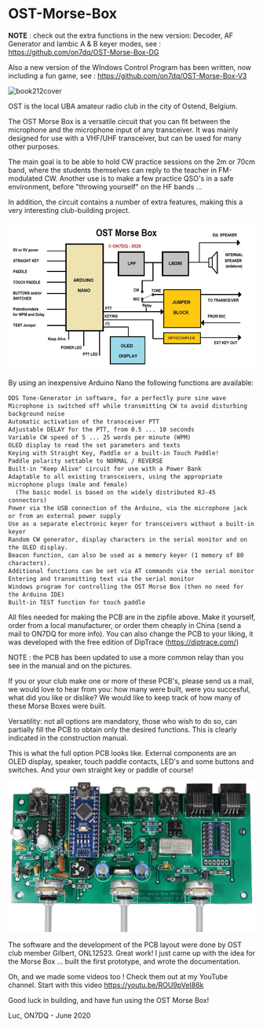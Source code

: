 # OST-Morse-Box

**NOTE** : check out the extra functions in the new version: Decoder, AF Generator and Iambic A & B keyer modes, 
see :
https://github.com/on7dq/OST-Morse-Box-DG 

Also a new version of the WIndows Control Program has been written, now including a fun game, see :
https://github.com/on7dq/OST-Morse-Box-V3

![book212cover](https://user-images.githubusercontent.com/17215772/215432889-d6ac3934-f121-4c28-a317-8a4a4f6fa4c6.jpg)

OST is the local UBA amateur radio club in the city of Ostend, Belgium.

The OST Morse Box is a versatile circuit that you can fit between the microphone and the microphone input of any transceiver.
It was mainly designed for use with a VHF/UHF transceiver, but can be used for many other purposes.

The main goal is to be able to hold CW practice sessions on the 2m or 70cm band, where the students themselves can reply to the teacher in FM-modulated CW. Another use is to make a few practice QSO's in a safe environment, before "throwing yourself" on the HF bands ...

In addition, the circuit contains a number of extra features, making this a very interesting club-building project.

![Block Diagram](https://github.com/on7dq/OST-Morse-Box/blob/master/Block%20diagram.jpg)

By using an inexpensive Arduino Nano the following functions are available:

	DDS Tone-Generator in software, for a perfectly pure sine wave 
	Microphone is switched off while transmitting CW to avoid disturbing background noise
	Automatic activation of the transceiver PTT
	Adjustable DELAY for the PTT, from 0.5 ... 10 seconds
	Variable CW speed of 5 ... 25 words per minute (WPM)
	OLED display to read the set parameters and texts
	Keying with Straight Key, Paddle or a built-in Touch Paddle!
	Paddle polarity settable to NORMAL / REVERSE
	Built-in "Keep Alive" circuit for use with a Power Bank
	Adaptable to all existing transceivers, using the appropriate microphone plugs (male and female)
	  (The basic model is based on the widely distributed RJ-45 connectors) 
	Power via the USB connection of the Arduino, via the microphone jack or from an external power supply
	Use as a separate electronic keyer for transceivers without a built-in keyer
	Random CW generator, display characters in the serial monitor and on the OLED display.
	Beacon function, can also be used as a memory keyer (1 memory of 80 characters).
	Additional functions can be set via AT commands via the serial monitor
	Entering and transmitting text via the serial monitor
	Windows program for controlling the OST Morse Box (then no need for the Arduino IDE)
	Built-in TEST function for touch paddle

All files needed for making the PCB are in the zipfile above. Make it yourself, order from a local manufacturer,
or order them cheaply in China (send a mail to ON7DQ for more info).
You can also change the PCB to your liking, it was developed with the free edition of DipTrace (https://diptrace.com/)

NOTE : the PCB has been updated to use a more common relay than you see in the manual and on the pictures. 

If you or your club make one or more of these PCB's, please send us a mail, we would love to hear from you: how many were built, were you succesful, what did you like or dislike?
We would like to keep track of how many of these Morse Boxes were built.

Versatility: not all options are mandatory, those who wish to do so, can partially fill the PCB to obtain only the desired functions. This is clearly indicated in the construction manual.

This is what the full option PCB looks like. External components are an OLED display, speaker, touch paddle contacts, LED's and some buttons and switches. And your own straight key or paddle of course!

![PCB Assembled](https://github.com/on7dq/OST-Morse-Box/blob/master/PCB%20Assembled.jpg)

The software and the development of the PCB layout were done by OST club member Gilbert, ONL12523. Great work!
I just came up with the idea for the Morse Box ... built the first prototype, and wrote the documentation.

Oh, and we made some videos too ! Check them out at my YouTube channel.
Start with this video https://youtu.be/ROU9pVeI86k

Good luck in building, and have fun using the OST Morse Box!

Luc, ON7DQ - June 2020
